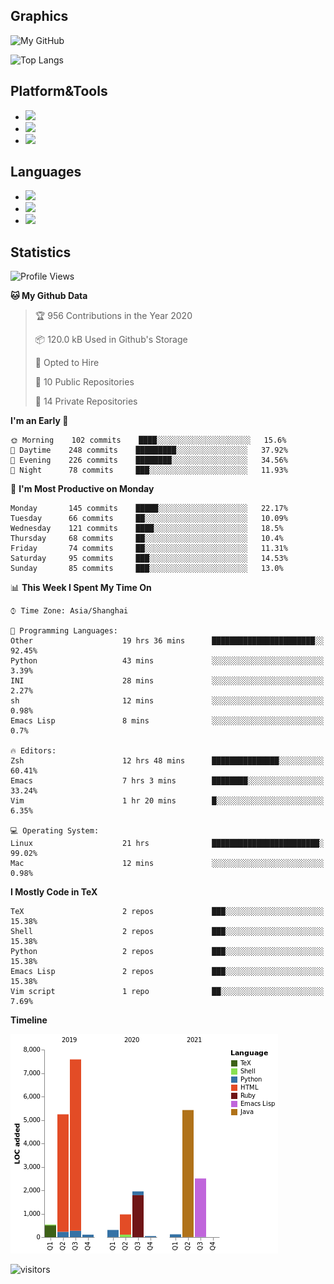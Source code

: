 ## Graphics

![My GitHub](https://github-readme-stats.vercel.app/api?username=SteamedFish&count_private=true&show_icons=true&theme=buefy&include_all_commits=false)

![Top Langs](https://github-readme-stats.vercel.app/api/top-langs/?username=SteamedFish&theme=buefy&hide=ruby&count_private=true&show_icons=true&layout=compact)

## Platform&Tools

* [![](https://img.shields.io/badge/ArchLinux--purple?style=flat-square&logo=ArchLinux)](https://www.archlinux.org/)
* [![](https://img.shields.io/badge/Gentoo-testing-purple?style=flat-square&logo=Gentoo)](https://www.gentoo.org/)
* [![](https://img.shields.io/badge/Doom%20Emacs-28-blue?style=flat-square&logo=Gnu%20emacs&logoColor=white)](https://www.gnu.org/software/emacs/)

## Languages

* [![](https://img.shields.io/badge/-Python-3776AB?style=flat-square&logo=python&logoColor=white)](https://www.python.org/)
* [![](https://img.shields.io/badge/-Bash-00ADD8?style=flat-square&logo=Gnu-bash&logoColor=white)](https://www.gnu.org/software/bash/)
* [![](https://img.shields.io/badge/-Go-00ADD8?style=flat-square&logo=go&logoColor=white)](https://golang.org/)

## Statistics

<!--START_SECTION:waka-->
![Profile Views](http://img.shields.io/badge/Profile%20Views-3-blue)

**🐱 My Github Data** 

> 🏆 956 Contributions in the Year 2020
 > 
> 📦 120.0 kB Used in Github's Storage 
 > 
> 💼 Opted to Hire
 > 
> 📜 10 Public Repositories
 > 
> 🔑 14 Private Repositories 

**I'm an Early 🐤** 

```text
🌞 Morning    102 commits    ████░░░░░░░░░░░░░░░░░░░░░   15.6% 
🌆 Daytime    248 commits    █████████░░░░░░░░░░░░░░░░   37.92% 
🌃 Evening    226 commits    ████████░░░░░░░░░░░░░░░░░   34.56% 
🌙 Night      78 commits     ███░░░░░░░░░░░░░░░░░░░░░░   11.93%

```
📅 **I'm Most Productive on Monday** 

```text
Monday       145 commits    █████░░░░░░░░░░░░░░░░░░░░   22.17% 
Tuesday      66 commits     ██░░░░░░░░░░░░░░░░░░░░░░░   10.09% 
Wednesday    121 commits    ████░░░░░░░░░░░░░░░░░░░░░   18.5% 
Thursday     68 commits     ██░░░░░░░░░░░░░░░░░░░░░░░   10.4% 
Friday       74 commits     ██░░░░░░░░░░░░░░░░░░░░░░░   11.31% 
Saturday     95 commits     ███░░░░░░░░░░░░░░░░░░░░░░   14.53% 
Sunday       85 commits     ███░░░░░░░░░░░░░░░░░░░░░░   13.0%

```


📊 **This Week I Spent My Time On** 

```text
⌚︎ Time Zone: Asia/Shanghai

💬 Programming Languages: 
Other                    19 hrs 36 mins      ███████████████████████░░   92.45% 
Python                   43 mins             ░░░░░░░░░░░░░░░░░░░░░░░░░   3.39% 
INI                      28 mins             ░░░░░░░░░░░░░░░░░░░░░░░░░   2.27% 
sh                       12 mins             ░░░░░░░░░░░░░░░░░░░░░░░░░   0.98% 
Emacs Lisp               8 mins              ░░░░░░░░░░░░░░░░░░░░░░░░░   0.7%

🔥 Editors: 
Zsh                      12 hrs 48 mins      ███████████████░░░░░░░░░░   60.41% 
Emacs                    7 hrs 3 mins        ████████░░░░░░░░░░░░░░░░░   33.24% 
Vim                      1 hr 20 mins        █░░░░░░░░░░░░░░░░░░░░░░░░   6.35%

💻 Operating System: 
Linux                    21 hrs              ████████████████████████░   99.02% 
Mac                      12 mins             ░░░░░░░░░░░░░░░░░░░░░░░░░   0.98%

```

**I Mostly Code in TeX** 

```text
TeX                      2 repos             ███░░░░░░░░░░░░░░░░░░░░░░   15.38% 
Shell                    2 repos             ███░░░░░░░░░░░░░░░░░░░░░░   15.38% 
Python                   2 repos             ███░░░░░░░░░░░░░░░░░░░░░░   15.38% 
Emacs Lisp               2 repos             ███░░░░░░░░░░░░░░░░░░░░░░   15.38% 
Vim script               1 repo              ██░░░░░░░░░░░░░░░░░░░░░░░   7.69%

```


**Timeline**

![Chart not found](https://github.com/SteamedFish/SteamedFish/blob/master/charts/bar_graph.png) 


<!--END_SECTION:waka-->

![visitors](https://visitor-badge.laobi.icu/badge?page_id=SteamedFish.SteamedFish)
